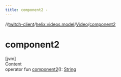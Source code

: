 ```yaml
---
title: component2 -
---
```

//[twitch-client](../../index.md)/[helix.videos.model](../index.md)/[Video](index.md)/[component2](component2.md)



# component2  
[jvm]  
Content  
operator fun [component2](component2.md)(): [String](https://kotlinlang.org/api/latest/jvm/stdlib/kotlin/-string/index.html)  



